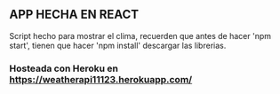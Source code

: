 ## APP HECHA EN REACT
Script hecho para mostrar el clima, recuerden que antes de hacer 'npm start', tienen que hacer 'npm install' descargar las librerias.



### Hosteada con Heroku en https://weatherapi11123.herokuapp.com/

